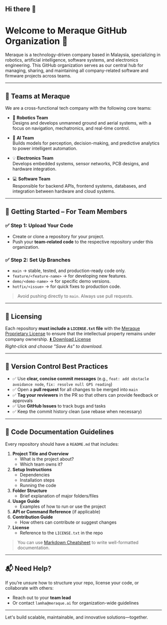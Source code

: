 ## Hi there 👋


# Welcome to Meraque GitHub Organization 👋

Meraque is a technology-driven company based in Malaysia, specializing in robotics, artificial intelligence, software systems, and electronics engineering. This GitHub organization serves as our central hub for managing, sharing, and maintaining all company-related software and firmware projects across teams.

---

## 🧭 Teams at Meraque

We are a cross-functional tech company with the following core teams:

- 🤖 **Robotics Team**  
  Designs and develops unmanned ground and aerial systems, with a focus on navigation, mechatronics, and real-time control.

- 🧠 **AI Team**  
  Builds models for perception, decision-making, and predictive analytics to power intelligent automation.

- 💡 **Electronics Team**  
  Develops embedded systems, sensor networks, PCB designs, and hardware integration.

- 💻 **Software Team**  
  Responsible for backend APIs, frontend systems, databases, and integration between hardware and cloud systems.

---

## 🚀 Getting Started – For Team Members

### ✅ Step 1: Upload Your Code
- Create or clone a repository for your project.
- Push your **team-related code** to the respective repository under this organization.

### ✅ Step 2: Set Up Branches
- `main` → stable, tested, and production-ready code only.
- `feature/<feature-name>` → for developing new features.
- `demo/<demo-name>` → for specific demo versions.
- `hotfix/<issue>` → for quick fixes to production code.

> Avoid pushing directly to `main`. Always use pull requests.

---

## 📄 Licensing

Each repository **must include a `LICENSE.txt` file** with the [Meraque Proprietary License](./LICENSE.txt) to ensure that the intellectual property remains under company ownership.
[⬇️ Download License](https://raw.githubusercontent.com/Meraque-Digital-Transformation/.github/main/LICENSE)  
_Right-click and choose "Save As" to download._




---

## 🔁 Version Control Best Practices

- ✅ Use **clear, concise commit messages** (e.g., `feat: add obstacle avoidance node`, `fix: resolve null GPS reading`)
- ✅ Open a **pull request** for all changes to be merged into `main`
- ✅ **Tag your reviewers** in the PR so that others can provide feedback or approvals
- ✅ Use **GitHub Issues** to track bugs and tasks
- ✅ Keep the commit history clean (use rebase when necessary)

---

## 📝 Code Documentation Guidelines

Every repository should have a `README.md` that includes:

1. **Project Title and Overview**
   - What is the project about?
   - Which team owns it?
2. **Setup Instructions**
   - Dependencies
   - Installation steps
   - Running the code
3. **Folder Structure**
   - Brief explanation of major folders/files
4. **Usage Guide**
   - Examples of how to run or use the project
5. **API or Command Reference** (if applicable)
6. **Contribution Guide**
   - How others can contribute or suggest changes
7. **License**
   - Reference to the `LICENSE.txt` in the repo

> You can use [Markdown Cheatsheet](https://github.com/adam-p/markdown-here/wiki/Markdown-Cheatsheet) to write well-formatted documentation.

---

## 📬 Need Help?

If you’re unsure how to structure your repo, license your code, or collaborate with others:
- Reach out to your **team lead**
- Or contact `lamha@meraque.ai` for organization-wide guidelines

---

Let's build scalable, maintainable, and innovative solutions—together.
